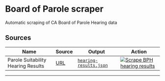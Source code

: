 # Board of Parole scraper

Automatic scraping of CA Board of Parole Hearing data 
## Sources

Name | Source | Output | Action
-- | -- | -- | --
Parole Suitability Hearing Results | [URL](https://www.cdcr.ca.gov/bph/parole-suitability-hearing-results/) | [`hearing-results.json`](https://github.com/jeremiak/ca-bph-scraper/blob/main/data/hearing-results.json) | [![Scrape BPH hearing results](https://github.com/jeremiak/ca-bph-scraper/actions/workflows/hearing-results.yml/badge.svg)](https://github.com/jeremiak/ca-bph-scraper/actions/workflows/hearing-results.yml)
****